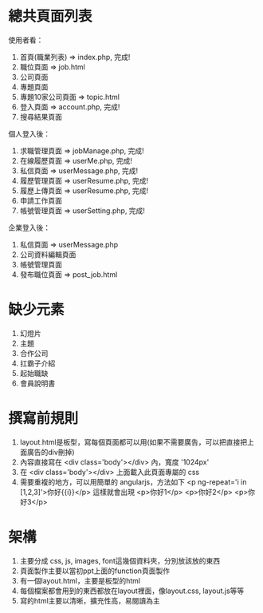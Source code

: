總共頁面列表
============
使用者看：

1. 首頁(職業列表) => index.php, 完成!
2. 職位頁面 => job.html
3. 公司頁面
4. 專題頁面
5. 專題10家公司頁面 => topic.html
6. 登入頁面 => account.php, 完成!
7. 搜尋結果頁面

個人登入後：

1. 求職管理頁面 => jobManage.php, 完成!
2. 在線履歷頁面 => userMe.php, 完成!
3. 私信頁面 => userMessage.php, 完成!
4. 履歷管理頁面 => userResume.php, 完成!
5. 履歷上傳頁面 => userResume.php, 完成!
6. 申請工作頁面
7. 帳號管理頁面 => userSetting.php, 完成!

企業登入後：

1. 私信頁面 => userMessage.php
2. 公司資料編輯頁面
3. 帳號管理頁面
4. 發布職位頁面 => post_job.html

缺少元素
===========
1. 幻燈片
2. 主題
3. 合作公司
4. 扛霸子介紹
5. 起始職缺
6. 會員說明書

撰寫前規則
===========
1. layout.html是板型，寫每個頁面都可以用(如果不需要廣告，可以把直接把上面廣告的div刪掉)
2. 內容直接寫在 &lt;div class='body'&gt;&lt;/div&gt;  內，寬度 '1024px'
3. 在 &lt;div class='body'&gt;&lt;/div&gt; 上面載入此頁面專屬的 css
4. 需要重複的地方，可以用簡單的 angularjs，方法如下
&lt;p ng-repeat='i in [1,2,3]'&gt;你好{{i}}&lt;/p&gt;
這樣就會出現 
&lt;p&gt;你好1&lt;/p&gt;
&lt;p&gt;你好2&lt;/p&gt;
&lt;p&gt;你好3&lt;/p&gt;

架構
======
1. 主要分成 css, js, images, font這幾個資料夾，分別放該放的東西
2. 頁面製作主要以當初ppt上面的function頁面製作
3. 有一個layout.html，主要是板型的html
4. 每個檔案都會用到的東西都放在layout裡面，像layout.css, layout.js等等
5. 寫的html主要以清晰，擴充性高，易閱讀為主

